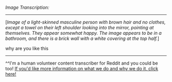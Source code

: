 *Image Transcription:*

---

[*Image of a light-skinned masculine person with brown hair and no clothes, except a towel on their left shoulder looking into the mirror, pointing at themselves. They appear somewhat happy. The image appears to be in a bathroom, and there is a brick wall with a white covering at the top half.*]

why are you like this

---

^^I'm&#32;a&#32;human&#32;volunteer&#32;content&#32;transcriber&#32;for&#32;Reddit&#32;and&#32;you&#32;could&#32;be&#32;too!&#32;[If&#32;you'd&#32;like&#32;more&#32;information&#32;on&#32;what&#32;we&#32;do&#32;and&#32;why&#32;we&#32;do&#32;it,&#32;click&#32;here!](https://www.reddit.com/r/TranscribersOfReddit/wiki/index)